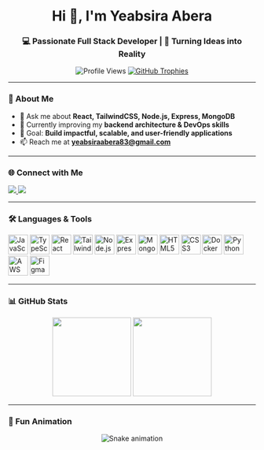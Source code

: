 <h1 align="center">Hi 👋, I'm Yeabsira Abera</h1>
<h3 align="center">💻 Passionate Full Stack Developer | 🚀 Turning Ideas into Reality</h3>

<p align="center">
  <img src="https://komarev.com/ghpvc/?username=yeab83&label=Profile%20Views&color=0e75b6&style=flat" alt="Profile Views" />
  <a href="https://github.com/ryo-ma/github-profile-trophy">
    <img src="https://github-profile-trophy.vercel.app/?username=yeab83&theme=algolia&margin-w=10&margin-h=10" alt="GitHub Trophies" />
  </a>
</p>

---

### 🚀 About Me  
- 💬 Ask me about **React, TailwindCSS, Node.js, Express, MongoDB**  
- 🌱 Currently improving my **backend architecture & DevOps skills**  
- 🎯 Goal: **Build impactful, scalable, and user-friendly applications**  
- 📫 Reach me at **yeabsiraabera83@gmail.com**  

---

### 🌐 Connect with Me  
<p align="left">
  <a href="https://www.linkedin.com/in/yeabsira-abera-97a24524a" target="blank">
    <img src="https://img.shields.io/badge/LinkedIn-0077B5?style=for-the-badge&logo=linkedin&logoColor=white" />
  </a>
  <a href="mailto:yeabsiraabera83@gmail.com">
    <img src="https://img.shields.io/badge/Gmail-D14836?style=for-the-badge&logo=gmail&logoColor=white" />
  </a>
</p>

---

### 🛠 Languages & Tools  
<p align="left">
  <img src="https://cdn.jsdelivr.net/gh/devicons/devicon/icons/javascript/javascript-original.svg" height="40" alt="JavaScript" />
  <img src="https://cdn.jsdelivr.net/gh/devicons/devicon/icons/typescript/typescript-original.svg" height="40" alt="TypeScript" />
  <img src="https://cdn.jsdelivr.net/gh/devicons/devicon/icons/react/react-original.svg" height="40" alt="React" />
  <img src="https://www.vectorlogo.zone/logos/tailwindcss/tailwindcss-icon.svg" height="40" alt="TailwindCSS" />
  <img src="https://cdn.jsdelivr.net/gh/devicons/devicon/icons/nodejs/nodejs-original.svg" height="40" alt="Node.js" />
  <img src="https://cdn.jsdelivr.net/gh/devicons/devicon/icons/express/express-original.svg" height="40" alt="Express" />
  <img src="https://cdn.jsdelivr.net/gh/devicons/devicon/icons/mongodb/mongodb-original.svg" height="40" alt="MongoDB" />
  <img src="https://cdn.jsdelivr.net/gh/devicons/devicon/icons/html5/html5-original.svg" height="40" alt="HTML5" />
  <img src="https://cdn.jsdelivr.net/gh/devicons/devicon/icons/css3/css3-original.svg" height="40" alt="CSS3" />
  <img src="https://cdn.jsdelivr.net/gh/devicons/devicon/icons/docker/docker-original.svg" height="40" alt="Docker" />
  <img src="https://cdn.jsdelivr.net/gh/devicons/devicon/icons/python/python-original.svg" height="40" alt="Python" />
  <img src="https://cdn.jsdelivr.net/gh/devicons/devicon/icons/aws/aws-original.svg" height="40" alt="AWS" />
  <img src="https://cdn.jsdelivr.net/gh/devicons/devicon/icons/figma/figma-original.svg" height="40" alt="Figma" />
</p>

---

### 📊 GitHub Stats  
<div align="center">
  <img src="https://github-readme-stats.vercel.app/api?username=yeab83&show_icons=true&theme=dracula&count_private=true" height="160" />
  <img src="https://github-readme-stats.vercel.app/api/top-langs?username=yeab83&layout=compact&theme=dracula" height="160" />
</div>

---

### 🐍 Fun Animation  
<p align="center">
  <img src="https://raw.githubusercontent.com/yeab83/yeab83/output/snake.svg" alt="Snake animation" />
</p>
